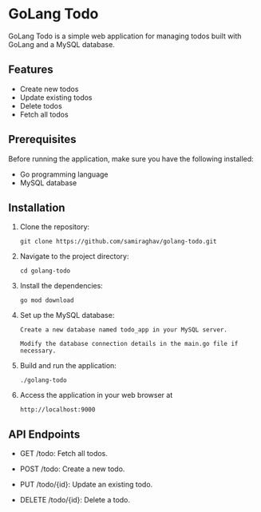 # GoLang Todo

GoLang Todo is a simple web application for managing todos built with GoLang and a MySQL database.

## Features

- Create new todos
- Update existing todos
- Delete todos
- Fetch all todos

## Prerequisites

Before running the application, make sure you have the following installed:

- Go programming language 
- MySQL database

## Installation

1. Clone the repository:
  
   ```
   git clone https://github.com/samiraghav/golang-todo.git
   ```

2. Navigate to the project directory:

   ```
   cd golang-todo
   ```

3. Install the dependencies:

   ```
   go mod download
   ```

4. Set up the MySQL database:

   ```
   Create a new database named todo_app in your MySQL server.
   ```

   ```
   Modify the database connection details in the main.go file if necessary.
   ```

5. Build and run the application:

   ```
   ./golang-todo
   ```

6. Access the application in your web browser at 

   ```
   http://localhost:9000
   ```

## API Endpoints
- GET /todo: Fetch all todos.

- POST /todo: Create a new todo.

- PUT /todo/{id}: Update an existing todo.

- DELETE /todo/{id}: Delete a todo.
